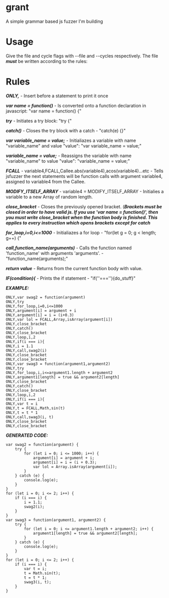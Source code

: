 # grant
A simple grammar based js fuzzer I'm building
# Usage
Give the file and cycle flags with --file and --cycles respectively. The file ***must*** be written according to the rules:
# Rules
***ONLY,*** - Insert before a statement to print it once

***var name = function()*** - Is converted onto a function declaration in javascript: "var name = function() {"

***try*** - Initiates a try block: "try {"

***catch()*** - Closes the try block with a catch - "catch(e) {}"

***var variable_name = value;*** - Initialiazes a variable with name "variable_name" and value "value": "var variable_name = value;"

***variable_name = value;*** - Reassigns the variable with name "variable_name" to value "value": "variable_name = value;"

***FCALL*** - variable4,FCALL,Callee.abs(variable4),acos(variable4)...etc - Tells jsfuzzer the next statements will be function calls with argument variable4, assigned to variable4 from the Callee.

***MODIFY_ITSELF_ARRAY*** - variable4 = MODIFY_ITSELF_ARRAY - Initialies a variable to a new Array of random length.

***close_bracket*** - Closes the previously opened bracket. (***Brackets must be closed in order to have valid js. If you use 'var name = function()', then you must write close_bracket when the function body is finished. This applies to every instruction which opens brackets except for catch***

***for_loop,i=0,i<=1000*** - Initialiazes a for loop - "for(let g = 0; g < length; g++) {"

***call,function_name(arguments)*** - Calls the function named 'function_name' with arguments 'arguments'. - "function_name(arguments);"

***return value*** - Returns from the current function body with value.

***IF(condition){*** - Prints the if statement - "if(''===''){do_stuff}"

 
***EXAMPLE:***

```
ONLY,var swag2 = function(argument)
ONLY,try
ONLY,for_loop,i=0,i<=1000
ONLY,argument[i] = argument + i
ONLY,argument[i] = i = (i+0.3)
ONLY,var lol = FCALL,Array,isArray(argument[i])
ONLY,close_bracket
ONLY,catch()
ONLY,close_bracket
ONLY,loop,i,2
ONLY,if(i === i){
ONLY,i = 1.1
ONLY,call,swag2(i)
ONLY,close_bracket
ONLY,close_bracket
ONLY,var swag3 = function(argument1,argument2)
ONLY,try
ONLY,for_loop,i,i<=argument1.length + argument2
ONLY,argument1[length] = true && argument2[length]
ONLY,close_bracket
ONLY,catch()
ONLY,close_bracket
ONLY,loop,i,2
ONLY,if(i === i){
ONLY,var t = i
ONLY,t = FCALL,Math,sin(t)
ONLY,t = t * 1
ONLY,call,swag3(i, t)
ONLY,close_bracket
ONLY,close_bracket
```

***GENERATED CODE:***

```
var swag2 = function(argument) {
    try {
        for (let i = 0; i <= 1000; i++) {
            argument[i] = argument + i;
            argument[i] = i = (i + 0.3);
            var lol = Array.isArray(argument[i]);
        }
    } catch (e) {
        console.log(e);
    }
}
for (let i = 0; i <= 2; i++) {
    if (i === i) {
        i = 1.1;
        swag2(i);
    }
}
var swag3 = function(argument1, argument2) {
    try {
        for (let i = 0; i <= argument1.length + argument2; i++) {
            argument1[length] = true && argument2[length];
        }
    } catch (e) {
        console.log(e);
    }
}
for (let i = 0; i <= 2; i++) {
    if (i === i) {
        var t = i;
        t = Math.sin(t);
        t = t * 1;
        swag3(i, t);
    }
}

```
